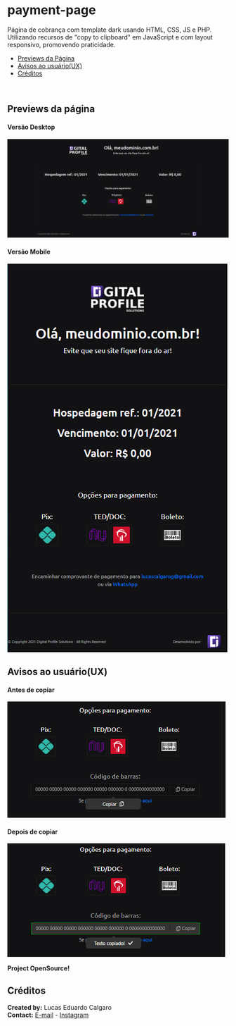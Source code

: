 # payment-page
Página de cobrança com template dark usando HTML, CSS, JS e PHP. Utilizando recursos de "copy to clipboard" em JavaScript e com layout responsivo, promovendo praticidade.

<ul>
  <li><a href="#previews-da-página">Previews da Página</a></li>
  <li><a href="#avisos-ao-usuárioux">Avisos ao usuário(UX)</a></li>
  <li><a href="#créditos">Créditos</a></li>
</ul>
<br>
<h2>Previews da página</h2>

<h4>Versão Desktop</h4>
<img src="https://github.com/LucasCalgaro/payment-page/blob/main/preview-payments-destop.PNG">

<h4>Versão Mobile</h4>
<img src="https://github.com/LucasCalgaro/payment-page/blob/main/preview-payments.PNG">


<h2>Avisos ao usuário(UX)</h2>
<h4>Antes de copiar</h4>
<img src="https://github.com/LucasCalgaro/payment-page/blob/main/copy-to-clipboard1.png">

<h4>Depois de copiar</h4>
<img src="https://github.com/LucasCalgaro/payment-page/blob/main/copy-to-clipboard2.PNG">

<b>Project OpenSource!</b>

<h2>Créditos</h2>
<b>Created by:</b> Lucas Eduardo Calgaro<br>
<b>Contact:</b> <a href="mailto:lucascalgarog@gmail.com" target="_blank">E-mail</a> - <a href="https://instagram.com/lucasec.dev" target="_blank">Instagram</a>
